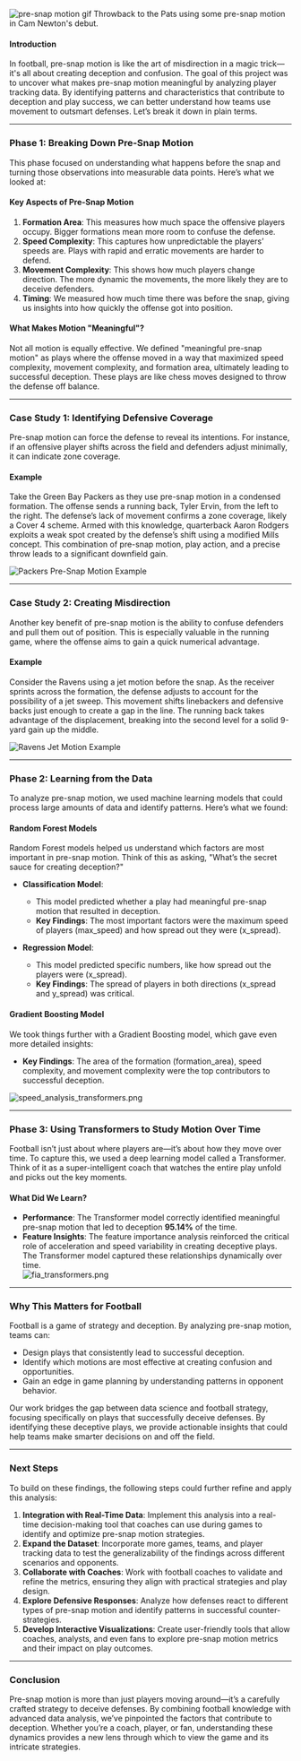 ![pre-snap motion gif](https://cdn.vox-cdn.com/uploads/chorus_asset/file/21882129/001.1.gif)
Throwback to the Pats using some pre-snap motion in Cam Newton's debut.

#### **Introduction**
In football, pre-snap motion is like the art of misdirection in a magic trick—it's all about creating deception and confusion. The goal of this project was to uncover what makes pre-snap motion meaningful by analyzing player tracking data. By identifying patterns and characteristics that contribute to deception and play success, we can better understand how teams use movement to outsmart defenses. Let’s break it down in plain terms.

---

### **Phase 1: Breaking Down Pre-Snap Motion**
This phase focused on understanding what happens before the snap and turning those observations into measurable data points. Here’s what we looked at:

#### **Key Aspects of Pre-Snap Motion**
1. **Formation Area**: This measures how much space the offensive players occupy. Bigger formations mean more room to confuse the defense.
2. **Speed Complexity**: This captures how unpredictable the players’ speeds are. Plays with rapid and erratic movements are harder to defend.
3. **Movement Complexity**: This shows how much players change direction. The more dynamic the movements, the more likely they are to deceive defenders.
4. **Timing**: We measured how much time there was before the snap, giving us insights into how quickly the offense got into position.

#### **What Makes Motion "Meaningful"?**
Not all motion is equally effective. We defined "meaningful pre-snap motion" as plays where the offense moved in a way that maximized speed complexity, movement complexity, and formation area, ultimately leading to successful deception. These plays are like chess moves designed to throw the defense off balance.

---

### **Case Study 1: Identifying Defensive Coverage**
Pre-snap motion can force the defense to reveal its intentions. For instance, if an offensive player shifts across the field and defenders adjust minimally, it can indicate zone coverage.

#### **Example**
Take the Green Bay Packers as they use pre-snap motion in a condensed formation. The offense sends a running back, Tyler Ervin, from the left to the right. The defense’s lack of movement confirms a zone coverage, likely a Cover 4 scheme. Armed with this knowledge, quarterback Aaron Rodgers exploits a weak spot created by the defense’s shift using a modified Mills concept. This combination of pre-snap motion, play action, and a precise throw leads to a significant downfield gain.  

![Packers Pre-Snap Motion Example](https://cdn.vox-cdn.com/thumbor/iFr5w9cjqG9AGPychZBIdzP8K2A=/800x0/filters:no_upscale()/cdn.vox-cdn.com/uploads/chorus_asset/file/22720309/presnap_motion_1.gif)

---

### **Case Study 2: Creating Misdirection**
Another key benefit of pre-snap motion is the ability to confuse defenders and pull them out of position. This is especially valuable in the running game, where the offense aims to gain a quick numerical advantage.

#### **Example**
Consider the Ravens using a jet motion before the snap. As the receiver sprints across the formation, the defense adjusts to account for the possibility of a jet sweep. This movement shifts linebackers and defensive backs just enough to create a gap in the line. The running back takes advantage of the displacement, breaking into the second level for a solid 9-yard gain up the middle.  

![Ravens Jet Motion Example](https://cdn.vox-cdn.com/thumbor/T0TPwILD05-qbxO8yPAWv0BEJhU=/800x0/filters:no_upscale()/cdn.vox-cdn.com/uploads/chorus_asset/file/22719957/presnap_motion_2.gif)

---

### **Phase 2: Learning from the Data**
To analyze pre-snap motion, we used machine learning models that could process large amounts of data and identify patterns. Here’s what we found:

#### **Random Forest Models**
Random Forest models helped us understand which factors are most important in pre-snap motion. Think of this as asking, "What’s the secret sauce for creating deception?"

- **Classification Model**:
  - This model predicted whether a play had meaningful pre-snap motion that resulted in deception.
  - **Key Findings**: The most important factors were the maximum speed of players (max_speed) and how spread out they were (x_spread).

- **Regression Model**:
  - This model predicted specific numbers, like how spread out the players were (x_spread).
  - **Key Findings**: The spread of players in both directions (x_spread and y_spread) was critical.

#### **Gradient Boosting Model**
We took things further with a Gradient Boosting model, which gave even more detailed insights:
- **Key Findings**: The area of the formation (formation_area), speed complexity, and movement complexity were the top contributors to successful deception.

![speed_analysis_transformers.png](attachment:40fbece3-5267-4162-801f-ea92fa5a2998.png)

---

### **Phase 3: Using Transformers to Study Motion Over Time**
Football isn’t just about where players are—it’s about how they move over time. To capture this, we used a deep learning model called a Transformer. Think of it as a super-intelligent coach that watches the entire play unfold and picks out the key moments.

#### **What Did We Learn?**
- **Performance**: The Transformer model correctly identified meaningful pre-snap motion that led to deception **95.14%** of the time.
- **Feature Insights**: The feature importance analysis reinforced the critical role of acceleration and speed variability in creating deceptive plays. The Transformer model captured these relationships dynamically over time.  
![fia_transformers.png](attachment:b746b67d-b765-4b4a-bcda-fa1e38e11eb8.png)
---

### **Why This Matters for Football**
Football is a game of strategy and deception. By analyzing pre-snap motion, teams can:
- Design plays that consistently lead to successful deception.
- Identify which motions are most effective at creating confusion and opportunities.
- Gain an edge in game planning by understanding patterns in opponent behavior.

Our work bridges the gap between data science and football strategy, focusing specifically on plays that successfully deceive defenses. By identifying these deceptive plays, we provide actionable insights that could help teams make smarter decisions on and off the field.

---

### **Next Steps**
To build on these findings, the following steps could further refine and apply this analysis:
1. **Integration with Real-Time Data**: Implement this analysis into a real-time decision-making tool that coaches can use during games to identify and optimize pre-snap motion strategies.
2. **Expand the Dataset**: Incorporate more games, teams, and player tracking data to test the generalizability of the findings across different scenarios and opponents.
3. **Collaborate with Coaches**: Work with football coaches to validate and refine the metrics, ensuring they align with practical strategies and play design.
4. **Explore Defensive Responses**: Analyze how defenses react to different types of pre-snap motion and identify patterns in successful counter-strategies.
5. **Develop Interactive Visualizations**: Create user-friendly tools that allow coaches, analysts, and even fans to explore pre-snap motion metrics and their impact on play outcomes.

---

### **Conclusion**
Pre-snap motion is more than just players moving around—it’s a carefully crafted strategy to deceive defenses. By combining football knowledge with advanced data analysis, we’ve pinpointed the factors that contribute to deception. Whether you’re a coach, player, or fan, understanding these dynamics provides a new lens through which to view the game and its intricate strategies.
